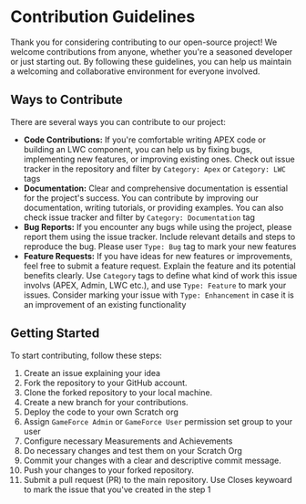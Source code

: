 # Contribution Guidelines
Thank you for considering contributing to our open-source project! We welcome contributions from anyone, whether you're a seasoned developer or just starting out. By following these guidelines, you can help us maintain a welcoming and collaborative environment for everyone involved.

## Ways to Contribute
There are several ways you can contribute to our project:

- **Code Contributions:** If you're comfortable writing APEX code or building an LWC component, you can help us by fixing bugs, implementing new features, or improving existing ones. Check out issue tracker in the repository and filter by `Category: Apex` or `Category: LWC` tags
- **Documentation:** Clear and comprehensive documentation is essential for the project's success. You can contribute by improving our documentation, writing tutorials, or providing examples. You can also check issue tracker and filter by `Category: Documentation` tag
- **Bug Reports:** If you encounter any bugs while using the project, please report them using the issue tracker. Include relevant details and steps to reproduce the bug. Please user `Type: Bug` tag to mark your new features
- **Feature Requests:** If you have ideas for new features or improvements, feel free to submit a feature request. Explain the feature and its potential benefits clearly. Use `Category` tags to define what kind of work this issue involvs (APEX, Admin, LWC etc.), and use `Type: Feature` to mark your issues. Consider marking your issue with `Type: Enhancement` in case it is an improvement of an existing functionality

## Getting Started
To start contributing, follow these steps:

1. Create an issue explaining your idea
2. Fork the repository to your GitHub account.
3. Clone the forked repository to your local machine.
4. Create a new branch for your contributions.
5. Deploy the code to your own Scratch org
6. Assign `GameForce Admin` or `GameForce User` permission set group to your user
7. Configure necessary Measurements and Achievements
8. Do necessary changes and test them on your Scratch Org 
9. Commit your changes with a clear and descriptive commit message.
10. Push your changes to your forked repository.
11. Submit a pull request (PR) to the main repository. Use Closes keywoard to mark the issue that you've created in the step 1
